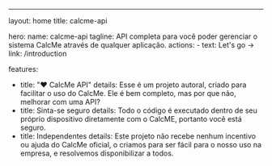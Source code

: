 ---
layout: home
title: calcme-api

hero:
  name: calcme-api
  tagline: API completa para você poder gerenciar o sistema CalcMe através de qualquer aplicação.
  actions:
    - text: Let's go →
      link: /introduction

features:
  - title: "♥ CalcMe API"
    details: Esse é um projeto autoral, criado para facilitar o uso do CalcMe. Ele é bem completo, mas por que não, melhorar com uma API? 
  - title: Sinta-se seguro
    details: Todo o código é executado dentro de seu próprio dispositivo diretamente com o CalcME, portanto você está seguro.
  - title: Independentes
    details: Este projeto não recebe nenhum incentivo ou ajuda do CalcMe oficial, o criamos para ser fácil para o nosso uso na empresa, e resolvemos disponibilizar a todos.